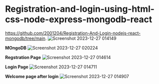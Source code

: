 # Registration-and-login-using-html-css-node-express-mongodb-react

https://github.com/2001204/Registration-And-Login-nodejs-react-mongodb/tree/main.
![Screenshot 2023-12-27 014149](https://github.com/2001204/Registration-And-Login-nodejs-react-mongodb/assets/126748063/7e9f6799-c13e-45e2-ad53-5d829937da99)

**MOngoDB**
![Screenshot 2023-12-27 020224](https://github.com/2001204/Registration-And-Login-nodejs-react-mongodb/assets/126748063/a45ae475-dca4-4e69-882b-8fe64ec9c194)


**Regstration Page**
![Screenshot 2023-12-27 014614](https://github.com/2001204/Registration-And-Login-nodejs-react-mongodb/assets/126748063/1e88b20a-fab8-4dd1-b9f3-fb0fe09060dd)

**Login Page**
![Screenshot 2023-12-27 014711](https://github.com/2001204/Registration-And-Login-nodejs-react-mongodb/assets/126748063/06252aca-43b7-45fa-af28-30a11ce8e80e)


**Welcome page after login**
![Screenshot 2023-12-27 014907](https://github.com/2001204/Registration-And-Login-nodejs-react-mongodb/assets/126748063/99f070ee-7270-46fd-947d-11b88ace6ce2)


